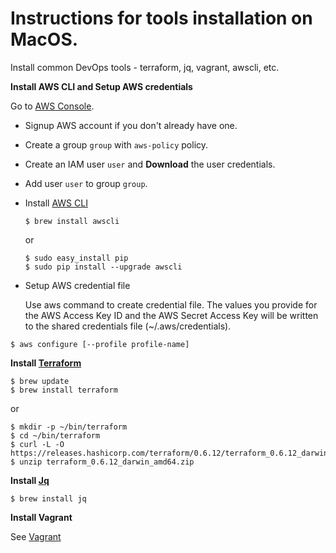 # Instructions for tools installation on MacOS. 

Install common DevOps tools - terraform, jq, vagrant, awscli, etc.

**Install AWS CLI and Setup AWS credentials**

Go to [AWS Console](https://console.aws.amazon.com/).

* Signup AWS account if you don't already have one. 
* Create a group `group` with `aws-policy` policy.
* Create an IAM user `user` and __Download__ the user credentials.
* Add user `user` to group `group`.
* Install [AWS CLI](https://github.com/aws/aws-cli)

    ```
    $ brew install awscli
    ```
    or

    ```
    $ sudo easy_install pip
    $ sudo pip install --upgrade awscli
    ```

* Setup AWS credential file

  Use aws command to create credential file. The values you  provide  for the AWS Access Key ID and the AWS
  Secret Access Key will  be  written  to  the  shared  credentials file (~/.aws/credentials).

```
$ aws configure [--profile profile-name]
```

**Install [Terraform](http://www.terraform.io/downloads.html)**
```
$ brew update
$ brew install terraform
```
or
```
$ mkdir -p ~/bin/terraform
$ cd ~/bin/terraform
$ curl -L -O https://releases.hashicorp.com/terraform/0.6.12/terraform_0.6.12_darwin_amd64.zip
$ unzip terraform_0.6.12_darwin_amd64.zip
```

**Install [Jq](http://stedolan.github.io/jq/)**

```
$ brew install jq
```

**Install Vagrant**

See [Vagrant](https://www.vagrantup.com/)
